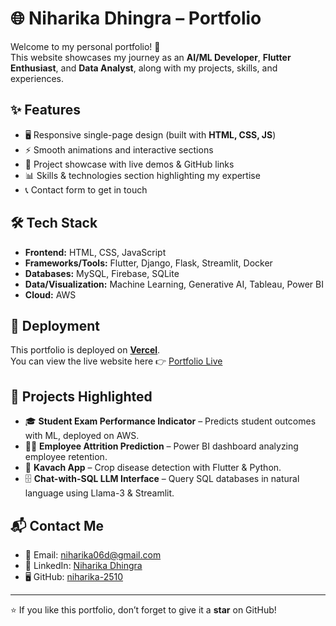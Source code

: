 # 🌐 Niharika Dhingra – Portfolio

Welcome to my personal portfolio! 🚀  
This website showcases my journey as an **AI/ML Developer**, **Flutter Enthusiast**, and **Data Analyst**, along with my projects, skills, and experiences.

## ✨ Features
- 🖥️ Responsive single-page design (built with **HTML, CSS, JS**)  
- ⚡ Smooth animations and interactive sections  
- 📂 Project showcase with live demos & GitHub links  
- 📊 Skills & technologies section highlighting my expertise  
- 📞 Contact form to get in touch  

## 🛠️ Tech Stack
- **Frontend:** HTML, CSS, JavaScript  
- **Frameworks/Tools:** Flutter, Django, Flask, Streamlit, Docker  
- **Databases:** MySQL, Firebase, SQLite  
- **Data/Visualization:** Machine Learning, Generative AI, Tableau, Power BI  
- **Cloud:** AWS
  
## 🚀 Deployment
This portfolio is deployed on **[Vercel](https://vercel.com/)**.  
You can view the live website here 👉 [Portfolio Live](https://your-vercel-link.vercel.app/)

## 📂 Projects Highlighted
- 🎓 **Student Exam Performance Indicator** – Predicts student outcomes with ML, deployed on AWS.  
- 👩‍💼 **Employee Attrition Prediction** – Power BI dashboard analyzing employee retention.  
- 🌱 **Kavach App** – Crop disease detection with Flutter & Python.  
- 🗄️ **Chat-with-SQL LLM Interface** – Query SQL databases in natural language using Llama-3 & Streamlit.  

## 📬 Contact Me
- 📧 Email: [niharika06d@gmail.com](mailto:niharika06d@gmail.com)  
- 💼 LinkedIn: [Niharika Dhingra](https://www.linkedin.com/in/niharika-dhingra-a3440824a/)  
- 🖥️ GitHub: [niharika-2510](https://github.com/niharika-2510)  

---

⭐ If you like this portfolio, don’t forget to give it a **star** on GitHub!  
